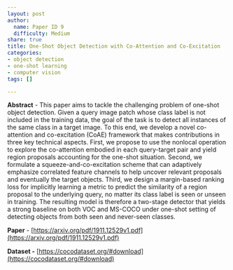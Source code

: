 ```yaml
---
layout: post
author:
  name: Paper ID 9
  difficulty: Medium
share: true
title: One-Shot Object Detection with Co-Attention and Co-Excitation
categories:
- object detection
- one-shot learning
- computer vision
tags: []

---
```

**Abstract** - This paper aims to tackle the challenging problem of one-shot object detection. Given a query image patch whose class label is not included in the training data, the goal of the task is to detect all instances of the same class in a target image. To this end, we develop a novel co-attention and co-excitation (CoAE) framework that makes contributions in three key technical aspects. First, we propose to use the nonlocal operation to explore the co-attention embodied in each query-target pair and yield region proposals accounting for the one-shot situation. Second, we formulate a squeeze-and-co-excitation scheme that can adaptively emphasize correlated feature channels to help uncover relevant proposals and eventually the target objects. Third, we design a margin-based ranking loss for implicitly learning a metric to predict the similarity of a region proposal to the underlying query, no matter its class label is seen or unseen in training. The resulting model is therefore a two-stage detector that yields a strong baseline on both VOC and MS-COCO under one-shot setting of detecting objects from both seen and never-seen classes.

**Paper** - [https://arxiv.org/pdf/1911.12529v1.pdf](https://arxiv.org/pdf/1911.12529v1.pdf)

**Dataset -** [https://cocodataset.org/#download](https://cocodataset.org/#download)
    
